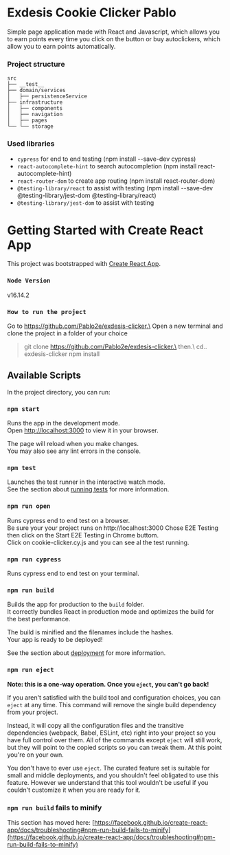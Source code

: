 # Exdesis Cookie Clicker Pablo

Simple page application made with React and Javascript, which allows you to earn points every time you click on the button or buy autoclickers, which allow you to earn points automatically.

### Project structure

```
src
├── __test__
├── domain/services
│   ├── persistenceService
├── infrastructure
│   ├── components
│   ├── navigation
│   ├── pages
└── └── storage

```

### Used libraries

- `cypress` for end to end testing (npm install --save-dev cypress)
- `react-autocomplete-hint` to search autocompletion (npm install react-autocomplete-hint)
- `react-router-dom` to create app routing (npm install react-router-dom)
- `@testing-library/react` to assist with testing (npm install --save-dev @testing-library/jest-dom @testing-library/react)
- `@testing-library/jest-dom` to assist with testing

# Getting Started with Create React App

This project was bootstrapped with [Create React App](https://github.com/facebook/create-react-app).

### `Node Version`

v16.14.2

### `How to run the project`

Go to https://github.com/Pablo2e/exdesis-clicker.\ Open a new terminal and clone the project in a folder of your choice

> git clone https://github.com/Pablo2e/exdesis-clicker.\ then.\ cd.. exdesis-clicker npm install

## Available Scripts

In the project directory, you can run:

### `npm start`

Runs the app in the development mode.\
Open [http://localhost:3000](http://localhost:3000) to view it in your browser.

The page will reload when you make changes.\
You may also see any lint errors in the console.

### `npm test`

Launches the test runner in the interactive watch mode.\
See the section about [running tests](https://facebook.github.io/create-react-app/docs/running-tests) for more information.

### `npm run open`

Runs cypress end to end test on a browser.\
Be sure your your project runs on http://localhost:3000 Chose E2E Testing then click on the Start E2E Testing in Chrome buttom.\
Click on cookie-clicker.cy.js and you can see al the test running.

### `npm run cypress`

Runs cypress end to end test on your terminal.

### `npm run build`

Builds the app for production to the `build` folder.\
It correctly bundles React in production mode and optimizes the build for the best performance.

The build is minified and the filenames include the hashes.\
Your app is ready to be deployed!

See the section about [deployment](https://facebook.github.io/create-react-app/docs/deployment) for more information.

### `npm run eject`

**Note: this is a one-way operation. Once you `eject`, you can't go back!**

If you aren't satisfied with the build tool and configuration choices, you can `eject` at any time. This command will remove the single build dependency from your project.

Instead, it will copy all the configuration files and the transitive dependencies (webpack, Babel, ESLint, etc) right into your project so you have full control over them. All of the commands except
`eject` will still work, but they will point to the copied scripts so you can tweak them. At this point you're on your own.

You don't have to ever use `eject`. The curated feature set is suitable for small and middle deployments, and you shouldn't feel obligated to use this feature. However we understand that this tool
wouldn't be useful if you couldn't customize it when you are ready for it.

### `npm run build` fails to minify

This section has moved here:
[https://facebook.github.io/create-react-app/docs/troubleshooting#npm-run-build-fails-to-minify](https://facebook.github.io/create-react-app/docs/troubleshooting#npm-run-build-fails-to-minify)
